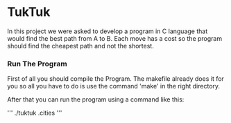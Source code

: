 # TukTuk

In this project we were asked to develop a program in C language that would find the best path from A to B. Each move has a cost so the program should find the cheapest path and not the shortest.

### Run The Program

First of all you should compile the Program.
The makefile already does it for you so all you have to do is use the command 'make' in the right directory.

After that you can run the program using a command like this:

'''
./tuktuk <nome>.cities
'''

